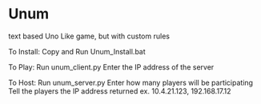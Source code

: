 # Unum
text based Uno Like game, but with custom rules

To Install:
	Copy and Run Unum_Install.bat

To Play:
	Run unum_client.py
	Enter the IP address of the server

To Host:
	Run unum_server.py
	Enter how many players will be participating
	Tell the players the IP address returned ex. 10.4.21.123, 192.168.17.12
